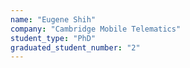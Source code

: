 ```yaml
---
name: "Eugene Shih"
company: "Cambridge Mobile Telematics"
student_type: "PhD"
graduated_student_number: "2"
---
```

